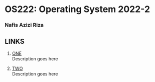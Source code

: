 # OS222: Operating System 2022-2
### Nafis Azizi Riza

## LINKS
1. [ONE](https://www.google.com)<br>
Description goes here

2. [TWO](https://www.google.com)<br>
Description goes here
